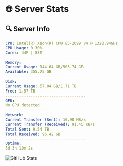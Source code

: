 # 🌐 Server Stats
## 🔍 Server Info
```yaml
CPU: Intel(R) Xeon(R) CPU E5-2699 v4 @ 1320.94GHz
CPU Usage: 0.30%
Cores: 44P | 88T
-----------------------------------
Memory:
Current Usage: 144.64 GB/503.74 GB
Available: 355.75 GB
-----------------------------------
Disk:
Current Usage: 57.04 GB/1.71 TB
Free: 1.57 TB
-----------------------------------
GPU:
No GPU detected
-----------------------------------
Network:
Current Transfer (Sent): 16.98 MB/s
Current Transfer (Received): 91.45 KB/s
Total Sent: 9.54 TB
Total Received: 96.42 GB
-----------------------------------
Uptime:
5d 3h 10m 2s
```
![GitHub Stats](https://img.shields.io/badge/Updated-2025-03-13_00:32:51-blue)